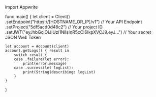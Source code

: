 import Appwrite

func main() {
    let client = Client()
      .setEndpoint("https://[HOSTNAME_OR_IP]/v1") // Your API Endpoint
      .setProject("5df5acd0d48c2") // Your project ID
      .setJWT("eyJhbGciOiJIUzI1NiIsInR5cCI6IkpXVCJ9.eyJ...") // Your secret JSON Web Token

    let account = Account(client)
    account.getLogs() { result in
        switch result {
        case .failure(let error):
            print(error.message)
        case .success(let logList):
            print(String(describing: logList)
        }
    }
}
